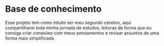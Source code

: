 # Base de conhecimento

Esse projeto tem como intuito ser meu segundo cérebro, aqui compartilharei toda minha jornada de estudos, leituras de forma que eu consiga criar conexões com meus pensamentos e revisar assuntos de uma forma mais simplificada.


